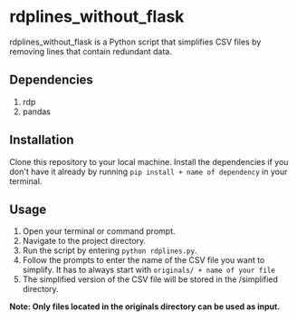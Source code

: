 # rdplines_without_flask

rdplines_without_flask is a Python script that simplifies CSV files by removing lines that contain redundant data.

## Dependencies
1. rdp
2. pandas

## Installation
Clone this repository to your local machine.
Install the dependencies if you don't have it already by running `pip install + name of dependency` in your terminal.

## Usage
1. Open your terminal or command prompt.
2. Navigate to the project directory.
3. Run the script by entering `python rdplines.py`.
4. Follow the prompts to enter the name of the CSV file you want to simplify. It has to always start with `originals/ + name of your file`
5. The simplified version of the CSV file will be stored in the /simplified directory.

**Note: Only files located in the originals directory can be used as input.**
